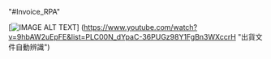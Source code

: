 "#Invoice_RPA" 

[![IMAGE ALT TEXT](http://img.youtube.com/vi/9hbAW2uEpFE&list=PLC00N_dYpaC-36PUGz98Y1FgBn3WXccrH/0.jpg)]
(https://www.youtube.com/watch?v=9hbAW2uEpFE&list=PLC00N_dYpaC-36PUGz98Y1FgBn3WXccrH "出貨文件自動辨識")
